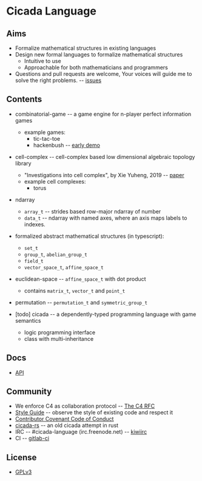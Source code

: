 # Cicada Language

## Aims

- Formalize mathematical structures in existing languages
- Design new formal languages to formalize mathematical structures
  - Intuitive to use
  - Approachable for both mathematicians and programmers
- Questions and pull requests are welcome, Your voices will guide me to solve the right problems.
  -- [issues](https://github.com/xieyuheng/cicada/issues)

## Contents

- combinatorial-game -- a game engine for n-player perfect information games
  - example games:
    - tic-tac-toe
    - hackenbush
      -- [early demo](http://hackenbush.combinatorial-game.surge.sh/)

- cell-complex -- cell-complex based low dimensional algebraic topology library
  - "Investigations into cell complex", by Xie Yuheng, 2019
    -- [paper](https://xieyuheng.github.io/writing/investigations-into-cell-complex.html)
  - example cell complexes:
    - torus

- ndarray
  - `array_t` -- strides based row-major ndarray of number
  - `data_t` -- ndarray with named axes, where an axis maps labels to indexes.

- formalized abstract mathematical structures (in typescript):
  - `set_t`
  - `group_t`, `abelian_group_t`
  - `field_t`
  - `vector_space_t`, `affine_space_t`

- euclidean-space -- `affine_space_t` with dot product
  - contains `matrix_t`, `vector_t` and `point_t`

- permutation -- `permutation_t` and `symmetric_group_t`

- [todo] cicada -- a dependently-typed programming language with game semantics
  - logic programming interface
  - class with multi-inheritance

## Docs

- [API](http://api.cicada.surge.sh)

## Community

- We enforce C4 as collaboration protocol -- [The C4 RFC](https://rfc.zeromq.org/spec:42/C4)
- [Style Guide](STYLE-GUIDE.md) -- observe the style of existing code and respect it
- [Contributor Covenant Code of Conduct](CODE-OF-CONDUCT.md)
- [cicada-rs](http://github.com/xieyuheng/cicada-rs) -- an old cicada attempt in rust
- IRC -- #cicada-language (irc.freenode.net)
  -- [kiwiirc](https://kiwiirc.com/nextclient/irc.freenode.net/#cicada-language)
- CI -- [gitlab-ci](https://gitlab.com/xieyuheng/cicada/pipelines)

## License

- [GPLv3](LICENSE)
